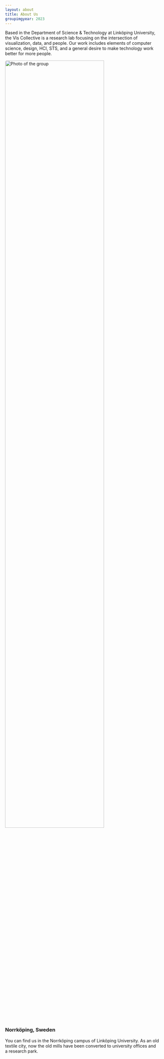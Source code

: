 ```yaml
---
layout: about
title: About Us
groupimgyear: 2023
---
```


Based in the Department of Science \& Technology at Linköping University, the Vis Collective is a research lab focusing on the intersection of visualization, data, and people. Our work includes elements of computer science, design, HCI, STS, and a general desire to make technology work better for more people.

<img src="assets/photos/group{{ page.groupimgyear }}.jpeg" class="img-fluid" alt="Photo of the group" style="border-radius: 5px; width:80%">

### Norrköping, Sweden

You can find us in the Norrköping campus of Linköping University. As an old textile city, now the old mills have been converted to university offices and a research park.
